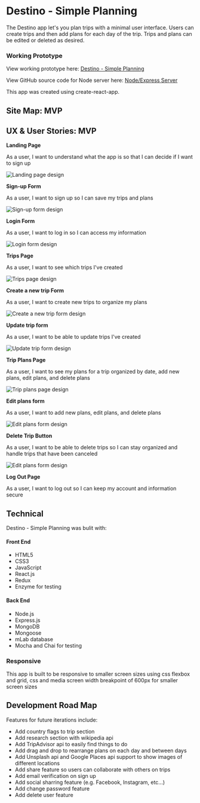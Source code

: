 # Destino - Simple Planning

The Destino app let's you plan trips with a minimal user interface. Users can create trips and then add plans for each day of the trip. Trips and plans can be edited or deleted as desired.

### Working Prototype

View working prototype here: [Destino - Simple Planning](https://destino-planning.herokuapp.com/)

View GitHub source code for Node server here: [Node/Express Server](https://github.com/Aaron-Lathrop/destination-node)

This app was created using create-react-app.

## Site Map: MVP

## UX & User Stories: MVP

**Landing Page**

As a user, I want to understand what the app is so that I can decide if I want to sign up

![Landing page design](/src/assets/Landing_page_1.png)

**Sign-up Form**

As a user, I want to sign up so I can save my trips and plans

![Sign-up form design](/src/assets/Sign_up_form.png)


**Login Form**

As a user, I want to log in so I can access my information

![Login form design](/src/assets/Login_form.png)

**Trips Page**

As a user, I want to see which trips I've created

![Trips page design](/src/assets/Trips_page.png)

**Create a new trip Form**

As a user, I want to create new trips to organize my plans

![Create a new trip form design](/src/assets/Create_a_new_trip_form.png)

**Update trip form**

As a user, I want to be able to update trips I've created

![Update trip form design](/src/assets/Update_trip_form.png)

**Trip Plans Page**

As a user, I want to see my plans for a trip organized by date, add new plans, edit plans, and delete plans

![Trip plans page design](/src/assets/Trip_plans_page.png)

**Edit plans form**

As a user, I want to add new plans, edit plans, and delete plans

![Edit plans form design](/src/assets/Edit_plans_form.png)

**Delete Trip Button**

As a user, I want to be able to delete trips so I can stay organized and handle trips that have been canceled

![Edit plans form design](/src/assets/Delete_trip.png)

**Log Out Page**

As a user, I want to log out so I can keep my account and information secure

## Technical

Destino - Simple Planning was bulit with:

#### Front End

* HTML5
* CSS3
* JavaScript 
* React.js
* Redux
* Enzyme for testing

#### Back End 

* Node.js 
* Express.js
* MongoDB
* Mongoose
* mLab database
* Mocha and Chai for testing


### Responsive
This app is built to be responsive to smaller screen sizes using css flexbox and grid, css and media screen width breakpoint of 600px for smaller screen sizes

## Development Road Map
Features for future iterations include:
- Add country flags to trip section
- Add research section with wikipedia api
- Add TripAdvisor api to easily find things to do
- Add drag and drop to rearrange plans on each day and between days
- Add Unsplash api and Google Places api support to show images of different locations
- Add share feature so users can collaborate with others on trips
- Add email verification on sign up
- Add social sharring feature (e.g. Facebook, Instagram, etc...)
- Add change password feature
- Add delete user feature
